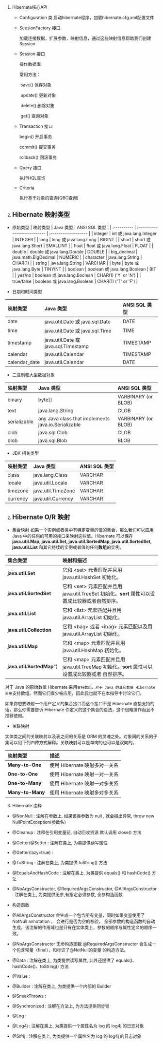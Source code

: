 1. Hibernate核心API

   - Configuration 类
     启动hibernate程序，加载hibernate.cfg.xml配置文件

   - SeesionFactory 接口

     加载连接数据，扩展参数，映射信息，通过这些映射信息帮助我们创建Session

   - Session 接口

     操作数据库

     常用方法：

     ​	save() 保存对象

     ​	update() 更新对象

     ​	delete() 删除对象

     ​	get() 查询对象

   - Transaction 接口

     begin() 开启事务

     commit() 提交事务

     rollback() 回滚事务

   - Query 接口

     执行HQL查询

   - Criteria

     执行基于对象的查询(QBC查询)

     

   

2. ## Hibernate 映射类型
- 原始类型
| 映射类型    | Java 类型                    | ANSI SQL 类型        |
| :---------- | :--------------------------- | :------------------- |
| integer     | int 或 java.lang.Integer     | INTEGER              |
| long        | long 或 java.lang.Long       | BIGINT               |
| short       | short 或 java.lang.Short     | SMALLINT             |
| float       | float 或 java.lang.Float     | FLOAT                |
| double      | double 或 java.lang.Double   | DOUBLE               |
| big_decimal | java.math.BigDecimal         | NUMERIC              |
| character   | java.lang.String             | CHAR(1)              |
| string      | java.lang.String             | VARCHAR              |
| byte        | byte 或 java.lang.Byte       | TINYINT              |
| boolean     | boolean 或 java.lang.Boolean | BIT                  |
| yes/no      | boolean 或 java.lang.Boolean | CHAR(1) ('Y' or 'N') |
| true/false  | boolean 或 java.lang.Boolean | CHAR(1) ('T' or 'F') |

- 日期和时间类型

| 映射类型      | Java 类型                            | ANSI SQL 类型 |
| :------------ | :----------------------------------- | :------------ |
| date          | java.util.Date 或 java.sql.Date      | DATE          |
| time          | java.util.Date 或 java.sql.Time      | TIME          |
| timestamp     | java.util.Date 或 java.sql.Timestamp | TIMESTAMP     |
| calendar      | java.util.Calendar                   | TIMESTAMP     |
| calendar_date | java.util.Calendar                   | DATE          |

- 二进制和大型数据对象

| 映射类型     | Java 类型                                           | ANSI SQL 类型       |
| :----------- | :-------------------------------------------------- | :------------------ |
| binary       | byte[]                                              | VARBINARY (or BLOB) |
| text         | java.lang.String                                    | CLOB                |
| serializable | any Java class that implements java.io.Serializable | VARBINARY (or BLOB) |
| clob         | java.sql.Clob                                       | CLOB                |
| blob         | java.sql.Blob                                       | BLOB                |

- JDK 相关类型

| 映射类型 | Java 类型          | ANSI SQL 类型 |
| :------- | :----------------- | :------------ |
| class    | java.lang.Class    | VARCHAR       |
| locale   | java.util.Locale   | VARCHAR       |
| timezone | java.util.TimeZone | VARCHAR       |
| currency | java.util.Currency | VARCHAR       |

2. ## Hibernate O/R 映射


- 集合映射
如果一个实例或者类中有特定变量的值的集合，那么我们可以应用 Java 中的任何的可用的接口来映射这些值。Hibernate 可以保存 **java.util.Map, java.util.Set, java.util.SortedMap, java.util.SortedSet, java.util.List** 和其它持续的实例或者值的任何**数组**的实例。

| **集合类型**              | **映射和描述**                                               |
| :------------------------ | :----------------------------------------------------------- |
| **java.util.Set**         | 它和 \<set> 元素匹配并且用 java.util.HashSet 初始化。        |
| **java.util.SortedSet**   | 它和 \<set> 元素匹配并且用 java.util.TreeSet 初始化。**sort** 属性可以设置成比较器或者自然排序。 |
| **java.util.List**        | 它和 \<list> 元素匹配并且用 java.util.ArrayList 初始化。     |
| **java.util.Collection**  | 它和 \<bag> 或者 \<ibag> 元素匹配以及用 java.util.ArrayList 初始化。 |
| **java.util.Map**         | 它和 \<map> 元素匹配并且用 java.util.HashMap 初始化。        |
| **java.util.SortedMap**") | 它和 \<map> 元素匹配并且用 java.util.TreeMap 初始化。**sort** 属性可以设置成比较器或者 自然排序。 |

对于 Java 的原始数值 Hibernate 采用``支持数组，对于 Java 的其它数值 Hibernate 采用``支持数组。然而它们很少被应用，因此我也就不在本指导中讨论它们。

如果你想要映射一个用户定义的集合接口而这个接口不是 Hibernate 直接支持的话，那么你需要告诉 Hibernate 你定义的这个集合的语法，这个很难操作而且不推荐使用。

- 关联映射

实体类之间的关联映射以及表之间的关系是 ORM 的灵魂之处。对象间的关系的子集可以用下列四种方式解释。关联映射可以是单向的也可以是双向的。

| **映射类型**     | **描述**                      |
| :--------------- | :---------------------------- |
| **Many-to-One**  | 使用 Hibernate 映射多对一关系 |
| **One-to-One**   | 使用 Hibernate 映射一对一关系 |
| **One-to-Many**  | 使用 Hibernate 映射一对多关系 |
| **Many-to-Many** | 使用 Hibernate 映射多对多关系 |

3. Hibernate 注释

- @NonNull : 注解在参数上, 如果该类参数为 null , 就会报出异常,  throw new NullPointException(参数名)

- @Cleanup : 注释在引用变量前, 自动回收资源 默认调用 close() 方法

- @Getter/@Setter : 注解在类上, 为类提供读写属性

- @Getter(lazy=true) :

- @ToString : 注解在类上, 为类提供 toString() 方法

- @EqualsAndHashCode : 注解在类上, 为类提供 equals() 和 hashCode() 方法

- @NoArgsConstructor, @RequiredArgsConstructor, @AllArgsConstructor : 注解在类上, 为类提供无参,有指定必须参数, 全参构造函数

- 构造函数
- @AllArgsConstructor
会生成一个包含所有变量，同时如果变量使用了NotNull annotation ， 会进行是否为空的校验， 全部参数的构造函数的自动生成，该注解的作用域也是只有在实体类上，参数的顺序与属性定义的顺序一致。

- @NoArgsConstructor
无参构造函数
@RequiredArgsConstructor
会生成一个包含常量（final），和标识了@NotNull的变量 的构造方法。

- @Data : 注解在类上, 为类提供读写属性, 此外还提供了 equals()、hashCode()、toString() 方法

- @Value :

- @Builder : 注解在类上, 为类提供一个内部的 Builder

- @SneakThrows :

- @Synchronized : 注解在方法上, 为方法提供同步锁

- @Log :

- @Log4j : 注解在类上, 为类提供一个属性名为 log 的 log4j 的日志对象

- @Slf4j : 注解在类上, 为类提供一个属性名为 log 的 log4j 的日志对象
